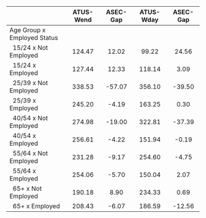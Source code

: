 
|                      |    ATUS-Wend |     ASEC-Gap |    ATUS-Wday |     ASEC-Gap |
| -------------------- | :----------: | :----------: | :----------: | :----------: |
| Age Group x Employed Status |              |              |              |              |
| &nbsp;&nbsp;15/24 x Not Employed |       124.47 |        12.02 |        99.22 |        24.56 |
| &nbsp;&nbsp;15/24 x Employed |       127.44 |        12.33 |       118.14 |         3.09 |
| &nbsp;&nbsp;25/39 x Not Employed |       338.53 |       -57.07 |       356.10 |       -39.50 |
| &nbsp;&nbsp;25/39 x Employed |       245.20 |        -4.19 |       163.25 |         0.30 |
| &nbsp;&nbsp;40/54 x Not Employed |       274.98 |       -19.00 |       322.81 |       -37.39 |
| &nbsp;&nbsp;40/54 x Employed |       256.61 |        -4.22 |       151.94 |        -0.19 |
| &nbsp;&nbsp;55/64 x Not Employed |       231.28 |        -9.17 |       254.60 |        -4.75 |
| &nbsp;&nbsp;55/64 x Employed |       254.06 |        -5.70 |       150.04 |         2.07 |
| &nbsp;&nbsp;65+ x Not Employed |       190.18 |         8.90 |       234.33 |         0.69 |
| &nbsp;&nbsp;65+ x Employed |       208.43 |        -6.07 |       186.59 |       -12.56 |

